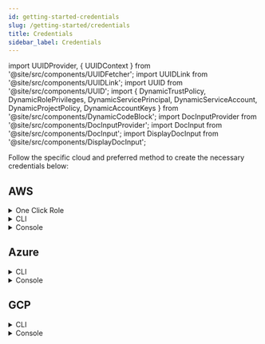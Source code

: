 ```yaml
---
id: getting-started-credentials
slug: /getting-started/credentials
title: Credentials
sidebar_label: Credentials
---
```


import UUIDProvider, { UUIDContext } from '@site/src/components/UUIDFetcher';
import UUIDLink from '@site/src/components/UUIDLink';
import UUID from '@site/src/components/UUID';
import { DynamicTrustPolicy, DynamicRolePrivileges, DynamicServicePrincipal, DynamicServiceAccount, DynamicProjectPolicy, DynamicAccountKeys } from '@site/src/components/DynamicCodeBlock';
import DocInputProvider from '@site/src/components/DocInputProvider';
import DocInput from '@site/src/components/DocInput';
import DisplayDocInput from '@site/src/components/DisplayDocInput';

<UUIDProvider>
<DocInputProvider>

Follow the specific cloud and preferred method to create the necessary credentials below:

## AWS

<details>
<summary>One Click Role</summary>

### How Massdriver uses your role

To keep your environment secure, Massdriver uses a role with a trust policy to access your AWS account for provisioning and monitoring of your infrastructure. The account that assumes this role is private and has no access from the public internet.

### Click the quick add button

<DocInput
    fieldName='awsRoleName'
    placeholder='massdriver-provisioner'
    label='Enter a friendly name for your AWS role here: '
    initialValue='massdriver-provisioner'
/><br />

Click **<UUIDLink />** to run a hosted CloudFormation stack on AWS which will create a new role in your account with the permissions required to provision infrastructure in Massdriver. The external ID for the role (required to prevent confused deputy attacks) will be unique and auto-generated in the URL for the CloudFormation stack. Do not change this value in the URL.

### Run the CloudFormation stack

Once you are in your AWS console, review the resource creation. Click the `Create stack` button to provision the role.

![roles](./img/aws-quick-add-1.png)

### Import rol to Massdriver

Once the CloudFormation stack has completed its task, select the outputs tab and copy the value of the `CustomProvisioningRoleArn` output.

![roles](./img/aws-quick-add-2.png)

- Paste the ARN into the `AWS ARN` field.
- Set <DisplayDocInput fieldName='awsRoleName' /> as the `Credential Name`.
- Set **<UUID />** as the `External ID`.

Click `Create` to add the credential to Massdriver and head to the projects page to start building your infrastructure.

</details>

<details>
<summary>CLI</summary>

### How Massdriver uses your role

To keep your environment secure, Massdriver uses a role with a trust policy to access your AWS account for provisioning and monitoring of your infrastructure. The account that assumes this role is private and has no access from the public internet.

### Create a role with a trust policy

<DocInput
    fieldName='awsRoleName'
    placeholder='massdriver-provisioner'
    label='Enter a friendly name for your AWS role here: '
    initialValue='massdriver-provisioner'
/><br />

Run the following command with the [AWS CLI](https://docs.aws.amazon.com/cli/latest/userguide/getting-started-install.html) to create an IAM Role with a trust policy (the external ID is unique and auto-generated):

<DynamicTrustPolicy />

### Assign the role administrator privileges

Run this command to give Massdriver administrator privileges:

<DynamicRolePrivileges />

### Import role to Massdriver

- Set **<DisplayDocInput fieldName='awsRoleName' />** in the `Credential Name` field.
- Set **arn:aws:iam::YOUR_AWS_ACCOUNT_ID:role/<DisplayDocInput fieldName='awsRoleName' />** as `AWS ARN`.
- Set **<UUID />** as the `External ID`.

Click `Create` and head to the projects page to start building your infrastructure.

</details>

<details>

<summary>Console</summary>

### How Massdriver uses your role

To keep your environment secure, Massdriver uses a role with a trust policy to access your AWS account for provisioning and monitoring of your infrastructure. The account that assumes this role is private and has no access from the public internet.

### Create a role

<DocInput
  fieldName='awsRoleName'
  placeholder='massdriver-provisioner'
  label='Enter a friendly name for your AWS role here: '
  initialValue='massdriver-provisioner'
/><br />

1. Sign in to the [AWS Management Console](https://aws.amazon.com/console/)
2. In the search bar, type `IAM` and select the IAM service
3. In the left-hand menu, select `Roles`
4. Click `Create role`

![roles](./img/aws-select-roles.png)

5. Select `Another AWS account` for the role type

![roles](./img/aws-another-account.png)

6. For the account ID enter **308878630280**. This is the Massdriver account which contains the role that will use the one you are creating now
7. Check the Require external ID box and enter **<UUID />**.
8. Make sure that the `Require MFA` option is **unchecked**

![roles](./img/aws-settings.png)

9. Click `Next: Permissions`
10. Select the `AdministratorAccess` policy

![roles](./img/aws-policy.png)

11. Select `Next: Tags`
12. Add a tag with the key `massdriver`

![roles](./img/aws-tags.png)

13. Set `Role name` to **<DisplayDocInput fieldName='awsRoleName' />** and add a description to the role

![roles](./img/aws-review.png)

14. Set `Credential Name` to **<DisplayDocInput fieldName='awsRoleName' />**
15. Paste the AWS ARN for the role in the `AWS ARN` field: **arn:aws:iam::YOUR_AWS_ACCOUNT_ID:role/<DisplayDocInput fieldName='awsRoleName' />**

16. Paste **<UUID />** in to the `External ID` field
17. Click `Create` to add the credential to Massdriver and head to the projects page to start building your infrastructure.

</details>

## Azure

<details>
<summary>CLI</summary>

### Install Azure CLI

To get started, you'll need the [Azure CLI](https://learn.microsoft.com/en-us/cli/azure/install-azure-cli) installed locally on your machine. The Azure Cloud Shell available in the Azure Portal does **not** have the ability to grant the service principal the required permissions.

<DocInput
  fieldName='azureServicePrincipalName'
  placeholder='massdriver-provisioner'
  label='Enter a friendly name for your Azure service principal here: '
  initialValue='massdriver-provisioner'
/><br />

1. Obtain your **subscription ID**

Paste this script into the command-line to list your subscriptions:

```bash
az account list --output table
```

<DocInput
  fieldName='azureSubscriptionId'
  placeholder='12345678-1234-1234-1234-123456789012'
  label='Enter your Azure subscription ID here: '
  initialValue=''
/><br />

2. Paste this script in the command-line to create an Azure service principal:

<DynamicServicePrincipal />

3. Copy the outputs and paste them into Massdriver:

- <DisplayDocInput fieldName='azureServicePrincipalName' /> &rarr; <b>Credential Name</b>
- appId &rarr; **Client ID**
- password &rarr; **Client Secret**
- <DisplayDocInput fieldName='azureSubscriptionId' /> &rarr; <b>SubscriptionId</b>
- tenant &rarr; **Tenant ID**

Once finished, click the `Create` button in Massdriver to create your credential.

</details>

<details>
<summary>Console</summary>

### Registering the service principal app in Azure AD

<DocInput
  fieldName='azureServicePrincipalName'
  placeholder='massdriver-provisioner'
  label='Enter a friendly name for your Azure service principal here: '
  initialValue='massdriver-provisioner'
/><br />

1. Sign into your Azure account through the [Azure portal](https://portal.azure.com/)
2. Search for and select `Microsoft Entra ID`
3. Select `App registration`
4. Select `New registration`

![Massdriver example 1](./img/azure-spcreate1.png "Massdriver example 1")

5. Name your application: **<DisplayDocInput fieldName='azureServicePrincipalName' />**
6. Select `Accounts in this organization directory only`
7. Leave `Redirect URI` blank

![Massdriver example 2](./img/azure-spcreate2.png "Massdriver example 2")

8. Click `Register`
9. In the `Overview` menu, copy the `Application (client) ID`
10. <DocInput
      fieldName='azureClientId'
      placeholder='12345678-1234-1234-1234-123456789012'
      label='Enter your Azure service principal client ID here: '
    /><br />
11. Copy the `Directory (tenant) ID`
12. <DocInput
      fieldName='azureTenantId'
      placeholder='12345678-1234-1234-1234-123456789012'
      label='Enter your Azure tenant ID here: '
    /><br />

![Massdriver example 3](./img/azure-spcreate3.png "Massdriver example 3")

13. Select `Certificates & secrets` on the left
14. Select `New client secret`
15. Set the description to `platform`, set expiration date, and click `Add`

![Massdriver example 4](./img/azure-spcreate4.png "Massdriver example 4")

16. Copy the `Value` password. <span style={{ color: 'red' }}>**Do not use the Secret ID**</span>
17. <DocInput
      fieldName='azureClientSecret'
      placeholder='super-secret-password'
      label='Enter your Azure service principal client secret here: '
    /><br />

![Massdriver example 5](./img/azure-spcreate6.png "Massdriver example 5")

### Assign subscription Owner the service principal

1. In the Azure portal, search for and select `Subscription`
2. Select the subscription you want to use in Massdriver
3. In the Overview menu, copy your `Subscription ID`
4. <DocInput
     fieldName='azureSubscriptionId'
     placeholder='12345678-1234-1234-1234-123456789012'
     label='Enter your Azure subscription ID here: '
   /><br />
5. Select `Access control (IAM)`
6. Select `Add` > `Add role assignment`
7. Select `Privileged Administrator Roles` tab and then the `Owner` role and click `Next`
8. Select `Select members`, search for **<DisplayDocInput fieldName='azureServicePrincipalName' />**, click on the service principal, and then click `Select` at the bottom, then `Next`
9. Select `Allow user to assign all roles except privileged administrator roles` and click `Next` then `Review + assign` twice to finish.

### Adding the Azure service principal to your Massdriver organization

1. In Massdriver, click on the menu on the top left and expand **Organization Settings**
2. Click `Configure Credentials`
3. Select `Azure Service Principal`
4. Fill in the fields as guided below:

- Credential Name (**<DisplayDocInput fieldName='azureServicePrincipalName' />**)
- Client ID (**<DisplayDocInput fieldName='azureClientId' />**)
- Client Secret (**<DisplayDocInput fieldName='azureClientSecret' />**)
- Subscription ID (**<DisplayDocInput fieldName='azureSubscriptionId' />**)
- Tenant ID (**<DisplayDocInput fieldName='azureTenantId' />**)

Click `Create` to add the credential to Massdriver and head to the projects page to start building your infrastructure.

</details>

## GCP

<details>
<summary>CLI</summary>

### Create the service account

<DocInput
  fieldName='gcpServiceAccountName'
  placeholder='massdriver-provisioner'
  label='Enter a friendly name for your GCP service account here: '
  initialValue='massdriver-provisioner'
/><br />

Using [GCloud CLI](https://cloud.google.com/sdk/docs/install), paste the following command in a terminal to create a service account for Massdriver to use:

<DynamicServiceAccount />

### Assign the service account the owner role

<DocInput
  fieldName='gcpProjectId'
  placeholder='my-project-id'
  label='Enter your GCP project ID here: '
/><br />

Paste the following command to assign the service account the `owner` role:

<DynamicProjectPolicy />

### Create a service account key

Massdriver needs a service account key to access the GCP API. To create one paste the following command into a terminal:

<DynamicAccountKeys />

Attach the `.json` file created in the above command in to the `Artifact Data` field on the form.

Set the `Credential Name` to **<DisplayDocInput fieldName='gcpServiceAccountName' />** and click `Create` to add the credential to Massdriver. Head to the projects page to start building your infrastructure.

</details>

<details>
<summary>Console</summary>

### Create a service account

<DocInput
  fieldName='gcpServiceAccountName'
  placeholder='massdriver-provisioner'
  label='Enter a friendly name for your GCP service account here: '
  initialValue='massdriver-provisioner'
/><br />

1. Log in to the [Google Cloud Console](https://console.cloud.google.com/) and navigate to the IAM/Service Accounts page.

![select-iam](./img/gcp-iam.png)

2. Click `Create service account`

![select-iam](./img/gcp-create-service-account.png)

3. Fill in the form with the following details:

- Service account name: **<DisplayDocInput fieldName='gcpServiceAccountName' />**
- Service account ID: **<DisplayDocInput fieldName='gcpServiceAccountName' />**
- Service account description: **Massdriver Service Account** (optional)

4. Click `Create and Continue`

![sa-details](./img/gcp-sa-details.png)

5. Give your new service account `Owner` permissions so Massdriver can manage your infrastructure
6. Click `Continue`

![grant-role](./img/gcp-grant-role.png)

7. Leave the grant users section blank. Click `Done`

![grant-user](./img/gcp-grant-user.png)

8. Click the ID of the newly created service account

![details-select](./img/gcp-details-select.png)

9. Click the `Keys` tab
10. Using the add key dropdown, select `Create new key`

![keys-page](./img/gcp-keys-page.png)

11. Select `JSON` and click `Create`

![export-key](./img/gcp-export-key.png)

Attach the `.json` file created in the above step in to the `Artifact Data` field on the form.

Set the `Credential Name` to **<DisplayDocInput fieldName='gcpServiceAccountName' />** and click `Create` to add the credential to Massdriver. Head to the projects page to start building your infrastructure.

</details>

</DocInputProvider>
</UUIDProvider>

